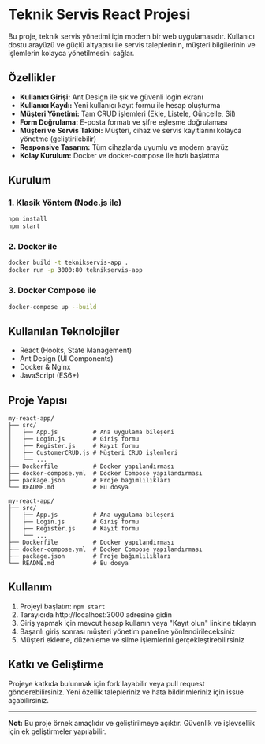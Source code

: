 
# Teknik Servis React Projesi

Bu proje, teknik servis yönetimi için modern bir web uygulamasıdır. Kullanıcı dostu arayüzü ve güçlü altyapısı ile servis taleplerinin, müşteri bilgilerinin ve işlemlerin kolayca yönetilmesini sağlar.

## Özellikler
- **Kullanıcı Girişi:** Ant Design ile şık ve güvenli login ekranı
- **Kullanıcı Kaydı:** Yeni kullanıcı kayıt formu ile hesap oluşturma
- **Müşteri Yönetimi:** Tam CRUD işlemleri (Ekle, Listele, Güncelle, Sil)
- **Form Doğrulama:** E-posta formatı ve şifre eşleşme doğrulaması
- **Müşteri ve Servis Takibi:** Müşteri, cihaz ve servis kayıtlarını kolayca yönetme (geliştirilebilir)
- **Responsive Tasarım:** Tüm cihazlarda uyumlu ve modern arayüz
- **Kolay Kurulum:** Docker ve docker-compose ile hızlı başlatma

## Kurulum

### 1. Klasik Yöntem (Node.js ile)
```bash
npm install
npm start
```

### 2. Docker ile
```bash
docker build -t teknikservis-app .
docker run -p 3000:80 teknikservis-app
```

### 3. Docker Compose ile
```bash
docker-compose up --build
```

## Kullanılan Teknolojiler
- React (Hooks, State Management)
- Ant Design (UI Components)
- Docker & Nginx
- JavaScript (ES6+)

## Proje Yapısı
```
my-react-app/
├── src/
│   ├── App.js          # Ana uygulama bileşeni
│   ├── Login.js        # Giriş formu
│   ├── Register.js     # Kayıt formu
│   ├── CustomerCRUD.js # Müşteri CRUD işlemleri
│   └── ...
├── Dockerfile          # Docker yapılandırması
├── docker-compose.yml  # Docker Compose yapılandırması
├── package.json        # Proje bağımlılıkları
└── README.md           # Bu dosya
```
```
my-react-app/
├── src/
│   ├── App.js          # Ana uygulama bileşeni
│   ├── Login.js        # Giriş formu
│   ├── Register.js     # Kayıt formu
│   └── ...
├── Dockerfile          # Docker yapılandırması
├── docker-compose.yml  # Docker Compose yapılandırması
├── package.json        # Proje bağımlılıkları
└── README.md           # Bu dosya
```

## Kullanım
1. Projeyi başlatın: `npm start`
2. Tarayıcıda http://localhost:3000 adresine gidin
3. Giriş yapmak için mevcut hesap kullanın veya "Kayıt olun" linkine tıklayın
4. Başarılı giriş sonrası müşteri yönetim paneline yönlendirileceksiniz
5. Müşteri ekleme, düzenleme ve silme işlemlerini gerçekleştirebilirsiniz

## Katkı ve Geliştirme
Projeye katkıda bulunmak için fork'layabilir veya pull request gönderebilirsiniz. Yeni özellik talepleriniz ve hata bildirimleriniz için issue açabilirsiniz.

---

**Not:** Bu proje örnek amaçlıdır ve geliştirilmeye açıktır. Güvenlik ve işlevsellik için ek geliştirmeler yapılabilir.
